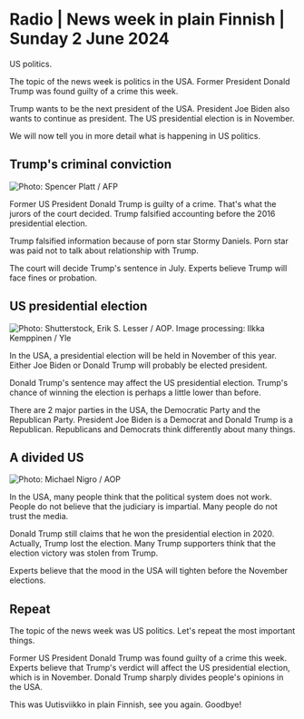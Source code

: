 # Radio \| News week in plain Finnish \| Sunday 2 June 2024

US politics.

The topic of the news week is politics in the USA. Former President Donald Trump was found guilty of a crime this week.

Trump wants to be the next president of the USA. President Joe Biden also wants to continue as president. The US presidential election is in November.

We will now tell you in more detail what is happening in US politics.

## Trump's criminal conviction

![ Photo: Spencer Platt / AFP](https://images.cdn.yle.fi/image/upload/c_crop,h_1080,w_1920,x_0,y_199/ar_1.7777777777777777,c_fill,g_faces,h_431,w_767/dpr_1.0/q_auto:eco/f_auto/fl_lossy/v1717131948/39-1294196665909e4c447f)

Former US President Donald Trump is guilty of a crime. That's what the jurors of the court decided. Trump falsified accounting before the 2016 presidential election.

Trump falsified information because of porn star Stormy Daniels. Porn star was paid not to talk about relationship with Trump.

The court will decide Trump's sentence in July. Experts believe Trump will face fines or probation.

## US presidential election

![ Photo: Shutterstock, Erik S. Lesser / AOP. Image processing: Ilkka Kemppinen / Yle](https://images.cdn.yle.fi/image/upload/c_crop,h_1080,w_1919,x_0,y_0/ar_1.7777777777777777,c_fill,g_faces,h_431,w_767/dpr_1.0/q_auto:eco/f_auto/fl_lossy/v1710936275/39-126017665fad02e3f492)

In the USA, a presidential election will be held in November of this year. Either Joe Biden or Donald Trump will probably be elected president.

Donald Trump's sentence may affect the US presidential election. Trump's chance of winning the election is perhaps a little lower than before.

There are 2 major parties in the USA, the Democratic Party and the Republican Party. President Joe Biden is a Democrat and Donald Trump is a Republican. Republicans and Democrats think differently about many things.

## A divided US

![ Photo: Michael Nigro / AOP ](https://images.cdn.yle.fi/image/upload/c_crop,h_1913,w_3400,x_0,y_175/ar_1.7777777777777777,c_fill,g_faces,h_431,w_767/dpr_1.0/q_auto:eco/f_auto/fl_lossy/v1611339871/39-765402600aeaf1d3f38)

In the USA, many people think that the political system does not work. People do not believe that the judiciary is impartial. Many people do not trust the media.

Donald Trump still claims that he won the presidential election in 2020. Actually, Trump lost the election. Many Trump supporters think that the election victory was stolen from Trump.

Experts believe that the mood in the USA will tighten before the November elections.

## Repeat

The topic of the news week was US politics. Let's repeat the most important things.

Former US President Donald Trump was found guilty of a crime this week. Experts believe that Trump's verdict will affect the US presidential election, which is in November. Donald Trump sharply divides people's opinions in the USA.

This was Uutisviikko in plain Finnish, see you again. Goodbye!
